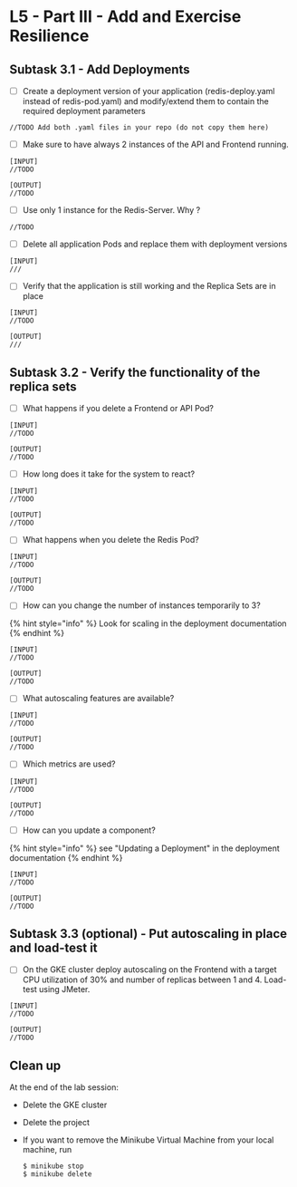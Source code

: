 # L5 - Part III - Add and Exercise Resilience

## Subtask 3.1 - Add Deployments

* [ ] Create a deployment version of your application (redis-deploy.yaml instead of redis-pod.yaml) and modify/extend them to contain the required deployment parameters

```
//TODO Add both .yaml files in your repo (do not copy them here)
```

* [ ] Make sure to have always 2 instances of the API and Frontend running.

```
[INPUT]
//TODO

[OUTPUT]
//TODO
```

* [ ] Use only 1 instance for the Redis-Server. Why ?

```
//TODO
```

* [ ] Delete all application Pods and replace them with deployment versions

```
[INPUT]
///
```

* [ ] Verify that the application is still working and the Replica Sets are in place

```
[INPUT]
//TODO

[OUTPUT]
///
```

## Subtask 3.2 - Verify the functionality of the replica sets

* [ ] What happens if you delete a Frontend or API Pod?

```
[INPUT]
//TODO

[OUTPUT]
//TODO
```

* [ ] How long does it take for the system to react?

```
[INPUT]
//TODO

[OUTPUT]
//TODO
```

* [ ] What happens when you delete the Redis Pod?

```
[INPUT]
//TODO

[OUTPUT]
//TODO
```

* [ ] How can you change the number of instances temporarily to 3?

{% hint style="info" %}
Look for scaling in the deployment documentation
{% endhint %}

```
[INPUT]
//TODO

[OUTPUT]
//TODO
```

* [ ] What autoscaling features are available?

```
[INPUT]
//TODO

[OUTPUT]
//TODO
```

* [ ] Which metrics are used?

```
[INPUT]
//TODO

[OUTPUT]
//TODO
```

* [ ] How can you update a component?

{% hint style="info" %}
see "Updating a Deployment" in the deployment documentation
{% endhint %}

```
[INPUT]
//TODO

[OUTPUT]
//TODO
```

## Subtask 3.3 (optional) - Put autoscaling in place and load-test it

* [ ] On the GKE cluster deploy autoscaling on the Frontend with a target CPU utilization of 30% and number of replicas between 1 and 4. Load-test using JMeter.

```
[INPUT]
//TODO

[OUTPUT]
//TODO
```

## Clean up

At the end of the lab session:

* Delete the GKE cluster
* Delete the project
*   If you want to remove the Minikube Virtual Machine from your local machine, run

    ```
    $ minikube stop
    $ minikube delete
    ```





